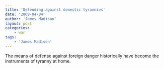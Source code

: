 ```yaml
---
title: 'Defending against domestic tyrannies'
date: '2009-04-04'
author: 'James Madison'
layout: post
categories:
    - war
tags:
    - 'James Madison'
---
```


The means of defense against foreign danger historically have become the instruments of tyranny at home.
